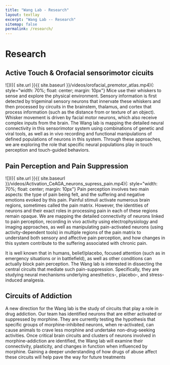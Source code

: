```yaml
---
title: "Wang Lab - Research"
layout: textlay
excerpt: "Wang Lab -- Research"
sitemap: false
permalink: /research/
---
```


# Research

## Active Touch & Orofacial sensorimotor cicuits
![]({{ site.url }}{{ site.baseurl }}/videos/orofacial_premotor_atlas.mp4){: style="width: 70%; float: center; margin: 10px"}
Mice use their whiskers to sense and explore the physical environment. Sensory information is first detected by trigeminal sensory neurons that innervate these whiskers and then processed by circuits in the brainstem, thalamus, and cortex that process information (such as the distance from or texture of an object). Whisker movement is driven by facial motor neurons, which also receive complex inputs from the brain. The Wang lab is mapping the detailed neural connectivity in this sensorimotor system using combinations of genetic and viral tools, as well as in vivo recording and functional manipulations of defined populations of neurons in this system. Through these approaches, we are exploring the role that specific neural populations play in touch perception and touch-guided behaviors.  

## Pain Perception and Pain Suppression
![]({{ site.url }}{{ site.baseurl }}/videos/Activation_CeAGA_neurons_supress_pain.mp4){: style="width: 70%; float: center; margin: 10px"}
Pain perception involves two main aspects: the type of pain being felt, and the suffering and negative emotions evoked by this pain. Painful stimuli activate numerous brain regions, sometimes called the pain matrix. However, the identities of neurons and their exact roles in processing pain in each of these regions remain opaque. We are mapping the detailed connectivity of neurons linked to pain perception, recording in vivo activity using electrophysiology and imaging approaches, as well as manipulating pain-activated neurons (using activity-dependent tools) in multiple regions of the pain matrix to understand both sensory and affective pain perception, and how changes in this system contribute to the suffering associated with chronic pain.  

It is well known that in humans, belief/placebo, focused attention (such as in emergency situations or in battlefield), as well as other conditions can actually block pain perception. The Wang lab is interested in dissecting the central circuits that mediate such pain-suppression. Specifically, they are studying neural mechanisms underlying anesthetics-, placebo-, and stress-induced analgesia.  

## Circuits of Addiction
<!-- ![]({{ site.url }}{{ site.baseurl }}/images/respic/SpinFluc.png){: style="width: 70%; float: center; margin: 10px"} -->
A new direction for the Wang lab is the study of circuits that play a role in drug addiction. Our team has identified neurons that are either activated or suppressed by morphine. They are currently testing the hypothesis that specific groups of morphine-inhibited neurons, when re-activated, can cause animals to crave less morphine and undertake non-drug-seeking activities. Once critical brain circuits and clusters of neurons involved in morphine-addiction are identified, the Wang lab will examine their connectivity, plasticity, and changes in function when influenced by morphine. Gaining a deeper understanding of how drugs of abuse affect these circuits will help pave the way for future treatments
